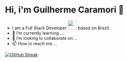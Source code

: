 # Hi, i'm Guilherme Caramori 👋
- I am a Full Stack Developer <img src="https://media.giphy.com/media/WUlplcMpOCEmTGBtBW/giphy.gif" width="30"> based on Brazil.
- 🌱 I’m currently learning ...
- 💞️ I’m looking to collaborate on ...
- 📫 How to reach me ...

[![GitHub Streak](https://github-readme-streak-stats.herokuapp.com?user=gcaramori)](https://git.io/streak-stats)
